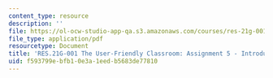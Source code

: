 ```yaml
---
content_type: resource
description: ''
file: https://ol-ocw-studio-app-qa.s3.amazonaws.com/courses/res-21g-001-the-user-friendly-classroom-fall-2020/f593799ebfb10e3a1eedb5683de77810_MITRES_21G_001F20_Assn5.pdf
file_type: application/pdf
resourcetype: Document
title: 'RES.21G-001 The User-Friendly Classroom: Assignment 5 - Introduce Yourself'
uid: f593799e-bfb1-0e3a-1eed-b5683de77810
---
```

